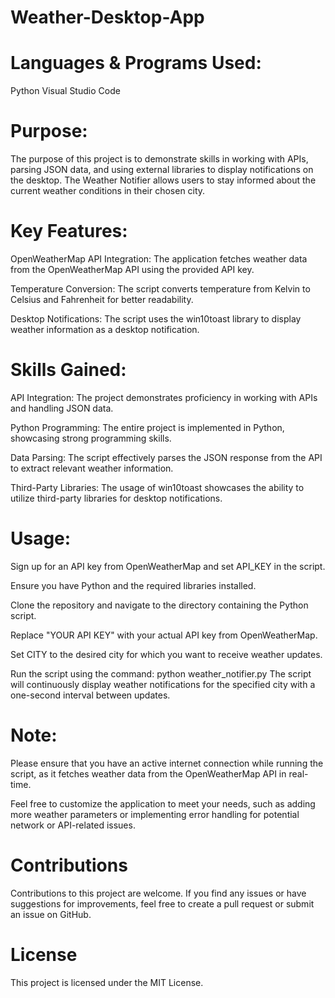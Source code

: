 # Weather-Desktop-App

# Languages & Programs Used:
Python
Visual Studio Code

# Purpose:
The purpose of this project is to demonstrate skills in working with APIs, parsing JSON data, and using external libraries to display notifications on the desktop. The Weather Notifier allows users to stay informed about the current weather conditions in their chosen city.

# Key Features:
OpenWeatherMap API Integration: The application fetches weather data from the OpenWeatherMap API using the provided API key.

Temperature Conversion: The script converts temperature from Kelvin to Celsius and Fahrenheit for better readability.

Desktop Notifications: The script uses the win10toast library to display weather information as a desktop notification.

# Skills Gained: 
API Integration: The project demonstrates proficiency in working with APIs and handling JSON data.

Python Programming: The entire project is implemented in Python, showcasing strong programming skills.

Data Parsing: The script effectively parses the JSON response from the API to extract relevant weather information.

Third-Party Libraries: The usage of win10toast showcases the ability to utilize third-party libraries for desktop notifications.

# Usage:
Sign up for an API key from OpenWeatherMap and set API_KEY in the script.

Ensure you have Python and the required libraries installed.

Clone the repository and navigate to the directory containing the Python script.

Replace "YOUR API KEY" with your actual API key from OpenWeatherMap.

Set CITY to the desired city for which you want to receive weather updates.

Run the script using the command:
python weather_notifier.py
The script will continuously display weather notifications for the specified city with a one-second interval between updates.

# Note:
Please ensure that you have an active internet connection while running the script, as it fetches weather data from the OpenWeatherMap API in real-time.

Feel free to customize the application to meet your needs, such as adding more weather parameters or implementing error handling for potential network or API-related issues.

# Contributions
Contributions to this project are welcome. If you find any issues or have suggestions for improvements, feel free to create a pull request or submit an issue on GitHub.

# License
This project is licensed under the MIT License.
